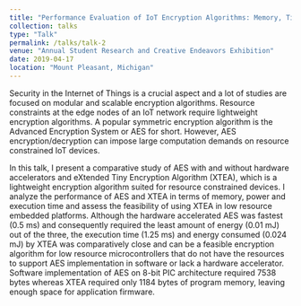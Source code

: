 ```yaml
---
title: "Performance Evaluation of IoT Encryption Algorithms: Memory, Timing, and Energy"
collection: talks
type: "Talk"
permalink: /talks/talk-2
venue: "Annual Student Research and Creative Endeavors Exhibition"
date: 2019-04-17
location: "Mount Pleasant, Michigan"
---
```


Security in the Internet of Things is a crucial aspect and a lot of studies are focused on modular and scalable encryption algorithms. Resource constraints at the edge nodes of an IoT network require lightweight encryption algorithms. A popular symmetric encryption algorithm is the Advanced Encryption System or AES for short. However, AES encryption/decryption can impose large computation demands on resource constrained IoT devices.

In this talk, I present a comparative study of AES with and without hardware accelerators and eXtended Tiny Encryption Algorithm (XTEA), which is a lightweight encryption algorithm suited for resource constrained devices. I analyze the performance of AES and XTEA in terms of memory, power and execution time and assess the feasibility of using XTEA in low resource embedded platforms. Although the hardware accelerated AES was fastest (0.5 ms) and consequently required the least amount of energy (0.01 mJ) out of the three, the execution time (1.25 ms) and energy consumed (0.024 mJ) by XTEA was comparatively close and can be a feasible encryption algorithm for low resource microcontrollers that do not have the resources to support AES implementation in software or lack a hardware accelerator. Software implementation of AES on 8-bit PIC architecture required 7538 bytes whereas XTEA required only 1184 bytes of program memory, leaving enough space for application firmware.
